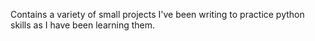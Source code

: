 Contains a variety of small projects I've been writing to practice python skills as I have been learning them. 
